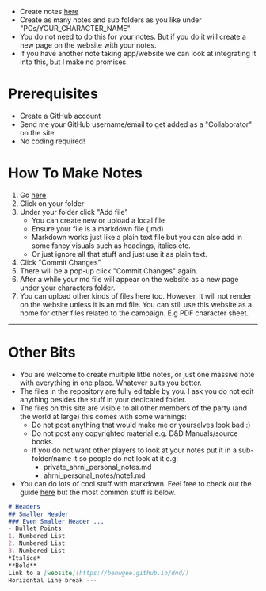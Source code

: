 - Create notes [here](https://github.com/BenWGee/bengee-personal-site)
- Create as many notes and sub folders as you like under "PCs/YOUR_CHARACTER_NAME"
- You do not need to do this for your notes. But if you do it will create a new page on the website with your notes. 
- If you have another note taking app/website we can look at integrating it into this, but I make no promises. 
# Prerequisites
- Create a GitHub account
- Send me your GitHub username/email to get added as a "Collaborator" on the site
- No coding required!
# How To Make Notes
1. Go [here](https://github.com/BenWGee/bengee-personal-site)
2. Click on your folder
3. Under your folder click "Add file"
	- You can create new or upload a local file
	- Ensure your file is a markdown file (.md)
	- Markdown works just like a plain text file but you can also add in some fancy visuals such as headings, italics etc. 
	- Or just ignore all that stuff and just use it as plain text. 
4. Click "Commit Changes"
5. There will be a pop-up click "Commit Changes" again.
6. After a while your md file will appear on the website as a new page under your characters folder. 
7. You can upload other kinds of files here too. However, it will not render on the website unless it is an md file. You can still use this website as a home for other files related to the campaign. E.g PDF character sheet.
---
# Other Bits
- You are welcome to create multiple little notes, or just one massive note with everything in one place. Whatever suits you better. 
- The files in the repository are fully editable by you. I ask you do not edit anything besides the stuff in your dedicated folder. 
- The files on this site are visible to all other members of the party (and the world at large) this comes with some warnings:
	- Do not post anything that would make me or yourselves look bad :)
	- Do not post any copyrighted material e.g. D&D Manuals/source books.
	- If you do not want other players to look at your notes put it in a sub-folder/name it so people do not look at it e.g:
		- private_ahrni_personal_notes.md
		- ahrni_personal_notes/note1.md
- You can do lots of cool stuff with markdown. Feel free to check out the guide [here](https://www.markdownguide.org/) but the most common stuff is below. 
``` md
# Headers
## Smaller Header
### Even Smaller Header ...
- Bullet Points
1. Numbered List
2. Numbered List 
3. Numbered List
*Italics*
**Bold**
Link to a [website](https://benwgee.github.io/dnd/)
Horizontal Line break ---
```